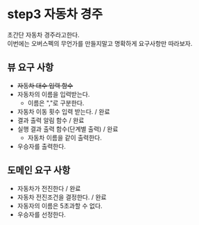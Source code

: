 # step3 자동차 경주
초간단 자동차 경주라고한다.  
이번에는 오버스펙의 무언가를 만들지말고 명확하게 요구사항만 따라보자.

## 뷰 요구 사항
- ~~자동차 대수 입력 함수~~
- 자동차의 이름을 입력받는다.
  - 이름은 ","로 구분한다.
- 자동차 이동 횟수 입력 받는다. / 완료
- 결과 출력 알림 함수 / 완료
- 실행 결과 출력 함수(단계별 출력) / 완료
  - 자동차 이름을 같이 출력한다. 
- 우승자를 출력한다.

## 도메인 요구 사항
- 자동차가 전진한다 / 완료
- 자동차 전진조건을 결정한다. / 완료
- 자동자의 이름은 5초과할 수 없다.
- 우승자를 선정한다.
